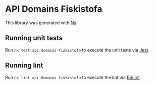 # API Domains Fiskistofa

This library was generated with [Nx](https://nx.dev).

## Running unit tests

Run `nx test api-domains-fiskistofa` to execute the unit tests via [Jest](https://jestjs.io).

## Running lint

Run `nx lint api-domains-fiskistofa` to execute the lint via [ESLint](https://eslint.org/).

